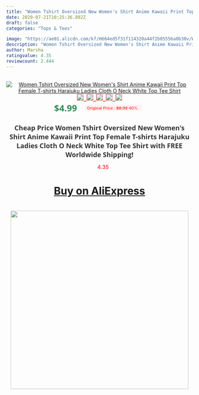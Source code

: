 ```yaml
---
title: "Women Tshirt Oversized New Women's Shirt Anime Kawaii Print Top Female T-shirts Harajuku Ladies Cloth O Neck White Top Tee Shirt"
date: 2020-07-21T10:25:36.892Z
draft: false
categories: "Tops & Tees"

image: "https://ae01.alicdn.com/kf/H664ed5f31f114320a44f2b05556a0b30v/Women-Tshirt-Oversized-New-Women-s-Shirt-Anime-Kawaii-Print-Top-Female-T-shirts-Harajuku-Ladies.jpg"
description: "Women Tshirt Oversized New Women's Shirt Anime Kawaii Print Top Female T-shirts Harajuku Ladies Cloth O Neck White Top Tee Shirt"
author: Marsha
ratingvalue: 4.35
reviewcount: 2.444
---
```

<br>
<div style="text-align: center;">
<a href="https://s.click.aliexpress.com/e/_A5UhmN" target="_blank" rel="nofollow noopener noreferrer"><img alt="Women Tshirt Oversized New Women's Shirt Anime Kawaii Print Top Female T-shirts Harajuku Ladies Cloth O Neck White Top Tee Shirt" class="magnifier-image" src="https://ae01.alicdn.com/kf/H664ed5f31f114320a44f2b05556a0b30v/Women-Tshirt-Oversized-New-Women-s-Shirt-Anime-Kawaii-Print-Top-Female-T-shirts-Harajuku-Ladies.jpg_640x640.jpg">
<br>
<img style="border:1px solid salmon" src="https://ae01.alicdn.com/kf/H664ed5f31f114320a44f2b05556a0b30v/Women-Tshirt-Oversized-New-Women-s-Shirt-Anime-Kawaii-Print-Top-Female-T-shirts-Harajuku-Ladies.jpg_120x120.jpg">&nbsp;&nbsp;<img style="border:1px solid salmon" src="https://ae01.alicdn.com/kf/He4e4e83845e74880a13b647b229c6710k/Women-Tshirt-Oversized-New-Women-s-Shirt-Anime-Kawaii-Print-Top-Female-T-shirts-Harajuku-Ladies.jpg_120x120.jpg">&nbsp;&nbsp;<img style="border:1px solid salmon" src="https://ae01.alicdn.com/kf/H694ccf1d2f034ff1a1fe1531185e2663b/Women-Tshirt-Oversized-New-Women-s-Shirt-Anime-Kawaii-Print-Top-Female-T-shirts-Harajuku-Ladies.jpg_120x120.jpg">&nbsp;&nbsp;<img style="border:1px solid salmon" src="https://ae01.alicdn.com/kf/H68982383fa7146e9a08317af2b02a3bao/Women-Tshirt-Oversized-New-Women-s-Shirt-Anime-Kawaii-Print-Top-Female-T-shirts-Harajuku-Ladies.jpg_120x120.jpg">&nbsp;&nbsp;<img style="border:1px solid salmon" src="https://ae01.alicdn.com/kf/H080602d49379493bacbeebe591ced96cE/Women-Tshirt-Oversized-New-Women-s-Shirt-Anime-Kawaii-Print-Top-Female-T-shirts-Harajuku-Ladies.jpg_120x120.jpg"></a></div><br0>
<div style="text-align: center;"><span style="background-color: white; border: 0px; box-sizing: border-box; color: seagreen; display: inline-block; font-family: &quot;open sans&quot; , &quot;arial&quot; , &quot;helvetica&quot; , sans-serif , &quot;heiti&quot;; font-size: 24px; font-stretch: inherit; font-weight: 700; line-height: inherit; margin: 0px 10px 0px 0px; padding: 0px; vertical-align: middle;">$4.99 </span>
<span style="background: rgb(255 , 241 , 241); border-radius: 3px; border: 0px; box-sizing: border-box; color: #ff4747; display: inline-block; font-family: inherit; font-size: 12px; font-stretch: inherit; font-style: inherit; font-variant: inherit; font-weight: 600; line-height: inherit; margin: 0px; padding: 2px 5px; transform: scale(0.9); vertical-align: middle;">Original Price : <b style="text-decoration: line-through;">$8.32 </b> 40%&nbsp;&nbsp;</span></div>
<h1 style="color: #333333; display: inline-block; font-family: &quot;open sans&quot; , &quot;arial&quot; , &quot;helvetica&quot; , sans-serif , &quot;heiti&quot;; font-size: 18px; font-stretch: inherit; font-weight: 700; text-align: center;">Cheap Price Women Tshirt Oversized New Women's Shirt Anime Kawaii Print Top Female T-shirts Harajuku Ladies Cloth O Neck White Top Tee Shirt with FREE Worldwide Shipping!</h1>
<div style="color: #ff4747; text-align: center;">
<img src="https://4.bp.blogspot.com/-M0ZcTcb-5uY/XleCXlxnR4I/AAAAAAAAAEc/OrjgMkXV1oMQFaCRZj5HQwOCBcu3w1FegCPcBGAYYCw/s1600/star.png" style="height: 15px;">&nbsp;<b>4.35</b></div>
<div class="button_cont" align="center"><a class="buynow_a" href="https://s.click.aliexpress.com/e/_A5UhmN" target="_blank" rel="nofollow noopener noreferrer"><H1>Buy on AliExpress</H1></a></div><br>
<div class="separator" style="clear: both; text-align: center;">
<img src="https://lh3.googleusercontent.com/-pTy5HemUv9M/XlePHvY0dAI/AAAAAAAAAE4/0nX5iRUoIWY8eMW9Dpxeirr157OZliDIgCLcBGAsYHQ/s1600/badge.gif" width="480">
</div>
